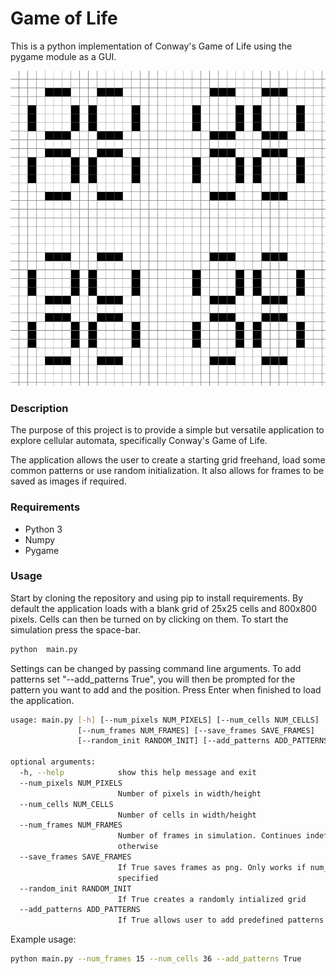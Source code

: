 # Game of Life

This is a python implementation of Conway's Game of Life using the pygame module as a GUI.

![](https://github.com/Caff1982/GameOfLife/blob/master/images/example.gif)

### Description

The purpose of this project is to provide a simple but versatile application to explore cellular automata, specifically Conway's Game of Life.

The application allows the user to create a starting grid freehand, load some common patterns or use random initialization. It also allows for frames to be saved as images if required.

### Requirements

- Python 3
- Numpy
- Pygame

### Usage

Start by cloning the repository and using pip to install requirements. 
By default the application loads with a blank grid of 25x25 cells and 800x800 pixels. Cells can then be turned on by clicking on them. To start the simulation press the space-bar.
```bash
python  main.py
```
Settings can be changed by passing command line arguments. To add patterns set "--add_patterns True", you will then be prompted for the pattern you want to add and the position. Press Enter when finished to load the application.
```bash
usage: main.py [-h] [--num_pixels NUM_PIXELS] [--num_cells NUM_CELLS]
               [--num_frames NUM_FRAMES] [--save_frames SAVE_FRAMES]
               [--random_init RANDOM_INIT] [--add_patterns ADD_PATTERNS]

optional arguments:
  -h, --help            show this help message and exit
  --num_pixels NUM_PIXELS
                        Number of pixels in width/height
  --num_cells NUM_CELLS
                        Number of cells in width/height
  --num_frames NUM_FRAMES
                        Number of frames in simulation. Continues indefinitely
                        otherwise
  --save_frames SAVE_FRAMES
                        If True saves frames as png. Only works if num_frames
                        specified
  --random_init RANDOM_INIT
                        If True creates a randomly intialized grid
  --add_patterns ADD_PATTERNS
                        If True allows user to add predefined patterns to grid
```

Example usage:
```bash
python main.py --num_frames 15 --num_cells 36 --add_patterns True
```